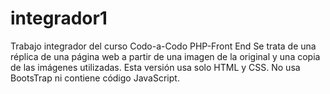 # integrador1
Trabajo integrador del curso Codo-a-Codo PHP-Front End
Se trata de una réplica de una página web a partir de una imagen de la original y una copia de las imágenes utilizadas.
Esta versión usa solo HTML y CSS. No usa BootsTrap ni contiene código JavaScript.
